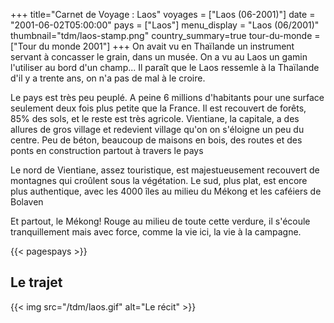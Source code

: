 +++
title="Carnet de Voyage : Laos"
voyages = ["Laos (06-2001)"]
date = "2001-06-02T05:00:00"
pays = ["Laos"]
menu_display = "Laos (06/2001)"
thumbnail="tdm/laos-stamp.png"
country_summary=true
tour-du-monde = ["Tour du monde 2001"]
+++
On avait vu en Thaïlande un instrument servant à concasser le grain, dans un musée. On a vu au Laos un gamin l'utiliser au bord d'un champ... Il paraît que le Laos ressemle à la Thaïlande d'il y a trente ans, on n'a pas de mal à le croire. 

Le pays est très peu peuplé. A peine 6 millions d'habitants pour une surface seulement deux fois plus petite que la France. Il est recouvert de forêts, 85% des sols, et le reste est très agricole. Vientiane, la capitale, a des allures de gros village et redevient village qu'on on s'éloigne un peu du centre. Peu de béton, beaucoup de maisons en bois, des routes et des ponts en construction partout à travers le pays

Le nord de Vientiane, assez touristique, est majestueusement recouvert de montagnes qui croûlent sous la végétation. Le sud, plus plat, est encore plus authentique, avec les 4000 îles au milieu du Mékong et les caféiers de Bolaven

Et partout, le Mékong! Rouge au milieu de toute cette verdure, il s'écoule tranquillement mais avec force, comme la vie ici, la vie à la campagne.

{{< pagespays >}}
## Le trajet
{{< img src="/tdm/laos.gif" alt="Le récit" >}}